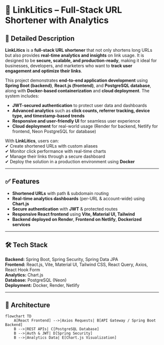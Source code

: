 # 🔗 LinkLitics – Full-Stack URL Shortener with Analytics  

## 📖 Detailed Description  
**LinkLitics** is a **full-stack URL shortener** that not only shortens long URLs but also provides **real-time analytics and insights** on link usage. It is designed to be **secure, scalable, and production-ready**, making it ideal for businesses, developers, and marketers who want to **track user engagement and optimize their links**.  

This project demonstrates **end-to-end application development** using **Spring Boot (backend)**, **React.js (frontend)**, and **PostgreSQL database**, along with **Docker-based containerization** and **cloud deployment**. The system includes:  
- **JWT-secured authentication** to protect user data and dashboards  
- **Advanced analytics** such as **click counts, referrer tracking, device type, and timestamp-based trends**  
- **Responsive and user-friendly UI** for seamless user experience  
- **Cloud deployment** for real-world usage (Render for backend, Netlify for frontend, Neon PostgreSQL for database)  

With **LinkLitics**, users can:  
✔ Create shortened URLs with custom aliases  
✔ Monitor click performance with real-time charts  
✔ Manage their links through a secure dashboard  
✔ Deploy the solution in a production environment using **Docker**  

---

## ✅ Features  
- **Shortened URLs** with path & subdomain routing  
- **Real-time analytics dashboards** (per-URL & account-wide) using **Chart.js**  
- **Secure authentication** with **JWT** & protected routes  
- **Responsive React frontend** using **Vite, Material UI, Tailwind**  
- **Backend deployed on Render**, **Frontend on Netlify**, **Dockerized services**  

---

## 🛠 Tech Stack  
**Backend:** Spring Boot, Spring Security, Spring Data JPA  
**Frontend:** React.js, Vite, Material UI, Tailwind CSS, React Query, Axios, React Hook Form  
**Analytics:** Chart.js  
**Database:** PostgreSQL (Neon)  
**Deployment:** Docker, Render, Netlify  

---

## 📐 Architecture  
```mermaid
flowchart TD
    A[React Frontend] -->|Axios Requests| B[API Gateway / Spring Boot Backend]
    B -->|REST APIs| C[PostgreSQL Database]
    B -->|Auth & JWT| D[Spring Security]
    B -->|Analytics Data| E[Chart.js Visualization]

